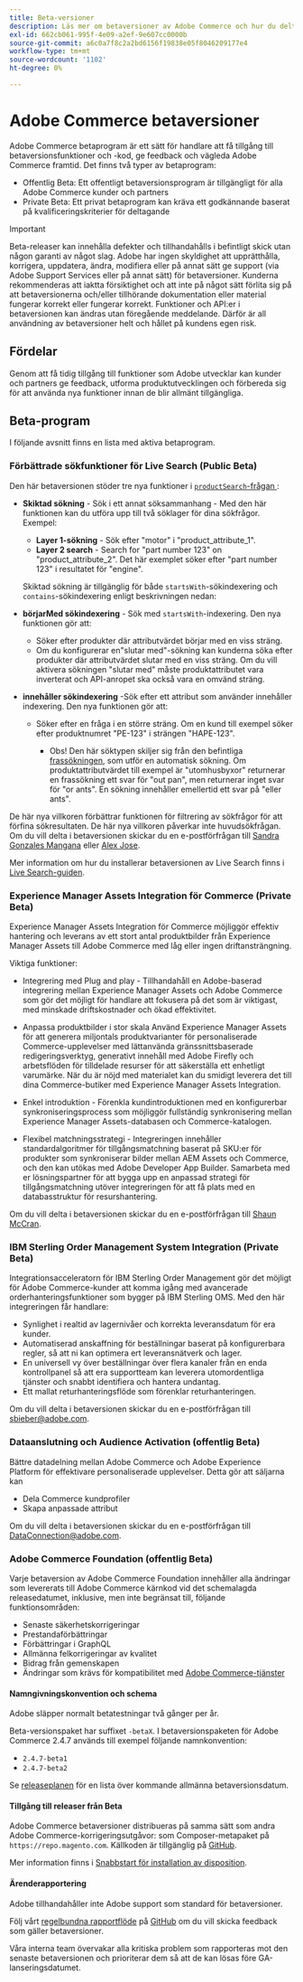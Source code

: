 ```yaml
---
title: Beta-versioner
description: Läs mer om betaversioner av Adobe Commerce och hur du deltar.
exl-id: 662cb061-995f-4e09-a2ef-9e607cc0000b
source-git-commit: a6c0a7f8c2a2bd6156f19838e05f8046209177e4
workflow-type: tm+mt
source-wordcount: '1102'
ht-degree: 0%

---
```


# Adobe Commerce betaversioner

Adobe Commerce betaprogram är ett sätt för handlare att få tillgång till betaversionsfunktioner och -kod, ge feedback och vägleda Adobe Commerce framtid. Det finns två typer av betaprogram:

- Offentlig Beta: Ett offentligt betaversionsprogram är tillgängligt för alla Adobe Commerce kunder och partners
- Private Beta: Ett privat betaprogram kan kräva ett godkännande baserat på kvalificeringskriterier för deltagande

>[!IMPORTANT]
>
>Beta-releaser kan innehålla defekter och tillhandahålls i befintligt skick utan någon garanti av något slag. Adobe har ingen skyldighet att upprätthålla, korrigera, uppdatera, ändra, modifiera eller på annat sätt ge support (via Adobe Support Services eller på annat sätt) för betaversioner. Kunderna rekommenderas att iaktta försiktighet och att inte på något sätt förlita sig på att betaversionerna och/eller tillhörande dokumentation eller material fungerar korrekt eller fungerar korrekt. Funktioner och API:er i betaversionen kan ändras utan föregående meddelande. Därför är all användning av betaversioner helt och hållet på kundens egen risk.

## Fördelar

Genom att få tidig tillgång till funktioner som Adobe utvecklar kan kunder och partners ge feedback, utforma produktutvecklingen och förbereda sig för att använda nya funktioner innan de blir allmänt tillgängliga.

## Beta-program

I följande avsnitt finns en lista med aktiva betaprogram.

### Förbättrade sökfunktioner för Live Search (Public Beta)

Den här betaversionen stöder tre nya funktioner i [`productSearch`-frågan ](https://developer.adobe.com/commerce/services/graphql/live-search/product-search/):

- **Skiktad sökning** - Sök i ett annat söksammanhang - Med den här funktionen kan du utföra upp till två söklager för dina sökfrågor. Exempel:

   - **Layer 1-sökning** - Sök efter &quot;motor&quot; i &quot;product_attribute_1&quot;.
   - **Layer 2 search** - Search for &quot;part number 123&quot; on &quot;product_attribute_2&quot;. Det här exemplet söker efter &quot;part number 123&quot; i resultatet för &quot;engine&quot;.

  Skiktad sökning är tillgänglig för både `startsWith`-sökindexering och `contains`-sökindexering enligt beskrivningen nedan:

- **börjarMed sökindexering** - Sök med `startsWith`-indexering. Den nya funktionen gör att:

   - Söker efter produkter där attributvärdet börjar med en viss sträng.
   - Om du konfigurerar en&quot;slutar med&quot;-sökning kan kunderna söka efter produkter där attributvärdet slutar med en viss sträng. Om du vill aktivera sökningen &quot;slutar med&quot; måste produktattributet vara inverterat och API-anropet ska också vara en omvänd sträng.

- **innehåller sökindexering** -Sök efter ett attribut som använder innehåller indexering. Den nya funktionen gör att:

   - Söker efter en fråga i en större sträng. Om en kund till exempel söker efter produktnumret &quot;PE-123&quot; i strängen &quot;HAPE-123&quot;.

      - Obs! Den här söktypen skiljer sig från den befintliga [frassökningen](https://developer.adobe.com/commerce/services/graphql/live-search/product-search/#phrase), som utför en automatisk sökning. Om produktattributvärdet till exempel är &quot;utomhusbyxor&quot; returnerar en frassökning ett svar för &quot;out pan&quot;, men returnerar inget svar för &quot;or ants&quot;. En sökning innehåller emellertid ett svar på &quot;eller ants&quot;.

De här nya villkoren förbättrar funktionen för filtrering av sökfrågor för att förfina sökresultaten. De här nya villkoren påverkar inte huvudsökfrågan. Om du vill delta i betaversionen skickar du en e-postförfrågan till [Sandra Gonzales Mangana](mailto:sagonzal@adobe.com) eller [Alex Jose](mailto:alexj@adobe.com).

Mer information om hur du installerar betaversionen av Live Search finns i [Live Search-guiden](https://experienceleague.adobe.com/en/docs/commerce-merchant-services/live-search/install#install-the-live-search-beta).

### Experience Manager Assets Integration för Commerce (Private Beta)

Experience Manager Assets Integration för Commerce möjliggör effektiv hantering och leverans av ett stort antal produktbilder från Experience Manager Assets till Adobe Commerce med låg eller ingen driftansträngning.

Viktiga funktioner:

- Integrering med Plug and play - Tillhandahåll en Adobe-baserad integrering mellan Experience Manager Assets och Adobe Commerce som gör det möjligt för handlare att fokusera på det som är viktigast, med minskade driftskostnader och ökad effektivitet.

- Anpassa produktbilder i stor skala Använd Experience Manager Assets för att generera miljontals produktvarianter för personaliserade Commerce-upplevelser med lättanvända gränssnittsbaserade redigeringsverktyg, generativt innehåll med Adobe Firefly och arbetsflöden för tilldelade resurser för att säkerställa ett enhetligt varumärke. När du är nöjd med materialet kan du smidigt leverera det till dina Commerce-butiker med Experience Manager Assets Integration.

- Enkel introduktion - Förenkla kundintroduktionen med en konfigurerbar synkroniseringsprocess som möjliggör fullständig synkronisering mellan Experience Manager Assets-databasen och Commerce-katalogen.

- Flexibel matchningsstrategi - Integreringen innehåller standardalgoritmer för tillgångsmatchning baserat på SKU:er för produkter som synkroniserar bilder mellan AEM Assets och Commerce, och den kan utökas med Adobe Developer App Builder. Samarbeta med er lösningspartner för att bygga upp en anpassad strategi för tillgångsmatchning utöver integreringen för att få plats med en databasstruktur för resurshantering.

Om du vill delta i betaversionen skickar du en e-postförfrågan till [Shaun McCran](mailto:mccran@adobe.com).

### IBM Sterling Order Management System Integration (Private Beta)

Integrationsacceleratorn för IBM Sterling Order Management gör det möjligt för Adobe Commerce-kunder att komma igång med avancerade orderhanteringsfunktioner som bygger på IBM Sterling OMS. Med den här integreringen får handlare:

- Synlighet i realtid av lagernivåer och korrekta leveransdatum för era kunder.
- Automatiserad anskaffning för beställningar baserat på konfigurerbara regler, så att ni kan optimera ert leveransnätverk och lager.
- En universell vy över beställningar över flera kanaler från en enda kontrollpanel så att era supportteam kan leverera utomordentliga tjänster och snabbt identifiera och hantera undantag.
- Ett mallat returhanteringsflöde som förenklar returhanteringen.

Om du vill delta i betaversionen skickar du en e-postförfrågan till [sbieber@adobe.com](mailto:sbieber@adobe.com).

### Dataanslutning och Audience Activation (offentlig Beta)

Bättre datadelning mellan Adobe Commerce och Adobe Experience Platform för effektivare personaliserade upplevelser. Detta gör att säljarna kan

- Dela Commerce kundprofiler
- Skapa anpassade attribut

Om du vill delta i betaversionen skickar du en e-postförfrågan till [DataConnection@adobe.com](mailto:DataConnection@adobe.com).

### Adobe Commerce Foundation (offentlig Beta)

Varje betaversion av Adobe Commerce Foundation innehåller alla ändringar som levererats till Adobe Commerce kärnkod vid det schemalagda releasedatumet, inklusive, men inte begränsat till, följande funktionsområden:

- Senaste säkerhetskorrigeringar
- Prestandaförbättringar
- Förbättringar i GraphQL
- Allmänna felkorrigeringar av kvalitet
- Bidrag från gemenskapen
- Ändringar som krävs för kompatibilitet med [Adobe Commerce-tjänster](https://experienceleague.adobe.com/docs/commerce-merchant-services/user-guides/home.html)

#### Namngivningskonvention och schema

Adobe släpper normalt betatestningar två gånger per år.

Beta-versionspaket har suffixet `-betaX`. I betaversionspaketen för Adobe Commerce 2.4.7 används till exempel följande namnkonvention:

- `2.4.7-beta1`
- `2.4.7-beta2`

Se [releaseplanen](schedule.md) för en lista över kommande allmänna betaversionsdatum.


#### Tillgång till releaser från Beta

Adobe Commerce betaversioner distribueras på samma sätt som andra Adobe Commerce-korrigeringsutgåvor: som Composer-metapaket på `https://repo.magento.com`. Källkoden är tillgänglig på [GitHub](https://github.com/magento/magento2).

Mer information finns i [Snabbstart för installation av disposition](../installation/composer.md).

#### Ärenderapportering

Adobe tillhandahåller inte Adobe support som standard för betaversioner.

Följ vårt [regelbundna rapportflöde](https://developer.adobe.com/commerce/contributor/guides/code-contributions/) på [GitHub](https://github.com/magento/magento2) om du vill skicka feedback som gäller betaversioner.

Våra interna team övervakar alla kritiska problem som rapporteras mot den senaste betaversionen och prioriterar dem så att de kan lösas före GA-lanseringsdatumet.
